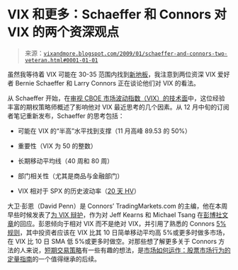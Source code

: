 <!--yml

分类：未分类

日期：2024-05-18 18:08:06

-->

# VIX 和更多：Schaeffer 和 Connors 对 VIX 的两个资深观点

> 来源：[`vixandmore.blogspot.com/2009/01/schaeffer-and-connors-two-veteran.html#0001-01-01`](http://vixandmore.blogspot.com/2009/01/schaeffer-and-connors-two-veteran.html#0001-01-01)

虽然我等待着 VIX 可能在 30-35 范围内找到[新地板](http://vixandmore.blogspot.com/2008/09/could-30-be-new-vix-floor.html)，我注意到两位资深 VIX 爱好者 Bernie Schaeffer 和 Larry Connors 正在谈论他们对 VIX 的看法。

从 Schaeffer 开始，在[审视 CBOE 市场波动指数（VIX）的技术面](http://www.schaeffersresearch.com/commentary/observations.aspx?ID=90160&c=berniefeed)中，这位经验丰富的期权策略师概述了影响他对 VIX 最近思考的几个因素。从 12 月中旬的订阅者笔记重新发布，Schaeffer 的思考包括：

+   可能在 VIX 的“半高”水平找到支撑（11 月高峰 89.53 的 50%）

+   重要性（VIX 为 50 的整数）

+   长期移动平均线（40 周和 80 周）

+   部门相关性（尤其是商品与金融部门）

+   VIX 相对于 SPX 的历史波动率（[20 天 HV](http://vixandmore.blogspot.com/2008/11/spread-between-vix-and-20-day.html)）

大卫·彭恩（David Penn）是 Connors’ TradingMarkets.com 的主编，他在本周早些时候发表了[为 VIX 辩护](http://www.tradingmarkets.com/.site/stocks/commentary/powerratings/One-thing-that-has-caught-our-attention-over-the-p-79727.cfm)，作为对 Jeff Kearns 和 Michael Tsang 在[彭博社文章](http://vixandmore.blogspot.com/2008/12/end-of-year-volatility-links.html)的回应。彭恩倾向于相对 VIX 而不是绝对 VIX，并引用了熟悉的 Connors [5%规则](http://vixandmore.blogspot.com/search/label/TradingMarkets%205%25%20Rule)，其中投资者应该在 VIX 比其 10 日简单移动平均高 5%或更多时做多市场，在 VIX 比 10 日 SMA 低 5%或更多时做空。对那些想了解更多关于 Connors 方法的人来说，[短期交易策略](http://www.amazon.com/Short-Term-Trading-Strategies-That/dp/0981923909)有一些有趣的想法，是[市场如何运作：股票市场行为的定量指南](http://www.amazon.com/How-Markets-Really-Work-Quantitative/dp/0975551310/ref=pd_lpo_k2_dp_k2a_1_txt?pf_rd_p=304485601&pf_rd_s=lpo-top-stripe-2&pf_rd_t=201&pf_rd_i=0981923909&pf_rd_m=ATVPDKIKX0DER&pf_rd_r=16K5AV25824289PVJA80)的一个值得继承的后续。
